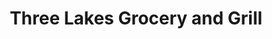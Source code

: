 ---
title: "Three Lakes Grocery and Grill"
url: /littleton/three-lakes-grocery-and-grill/
shop: convenience
---